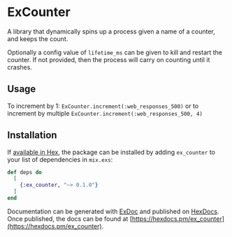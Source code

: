 # ExCounter

A library that dynamically spins up a process given a name of a counter, and keeps the count.

Optionally a config value of `lifetime_ms` can be given to kill and restart the counter. If not provided, then the process will carry on counting until it crashes.

## Usage
To increment by 1:
`ExCounter.increment(:web_responses_500)`
or to increment by multiple
`ExCounter.increment(:web_responses_500, 4)`

## Installation

If [available in Hex](https://hex.pm/docs/publish), the package can be installed
by adding `ex_counter` to your list of dependencies in `mix.exs`:

```elixir
def deps do
  [
    {:ex_counter, "~> 0.1.0"}
  ]
end
```

Documentation can be generated with [ExDoc](https://github.com/elixir-lang/ex_doc)
and published on [HexDocs](https://hexdocs.pm). Once published, the docs can
be found at [https://hexdocs.pm/ex_counter](https://hexdocs.pm/ex_counter).

